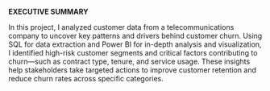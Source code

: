 **EXECUTIVE SUMMARY**

In this project, I analyzed customer data from a telecommunications company to uncover key patterns and drivers behind customer churn. Using SQL for data extraction and Power BI for in-depth analysis and visualization, I identified high-risk customer segments and critical factors contributing to churn—such as contract type, tenure, and service usage. These insights help stakeholders take targeted actions to improve customer retention and reduce churn rates across specific categories.

